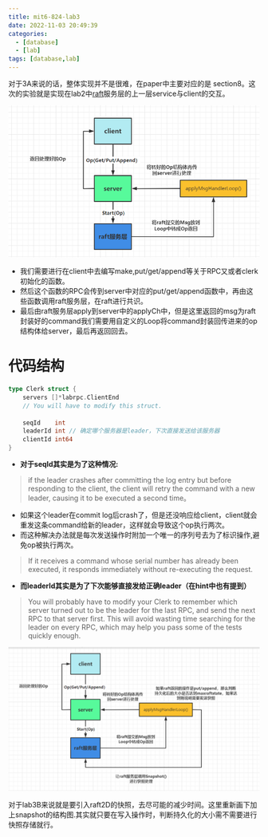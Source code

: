 ```yaml
---
title: mit6-824-lab3
date: 2022-11-03 20:49:39
categories:
  - [database]
  - [lab]
tags: [database,lab]
---
```


对于3A来说的话，整体实现并不是很难，在paper中主要对应的是 section8。这次的实验就是实现在lab2中[raft](https://so.csdn.net/so/search?q=raft&spm=1001.2101.3001.7020)服务层的上一层service与client的交互。

![处理逻辑](mit6-824-lab3/a5b08ca2241d4ec9968fd3543b13f948.png)

- 我们需要进行在client中去编写make,put/get/append等关于RPC又或者clerk初始化的函数。
- 然后这个函数的RPC会传到server中对应的put/get/append函数中，再由这些函数调用raft服务层，在raft进行共识。
- 最后由raft服务层apply到server中的applyCh中，但是这里返回的msg为raft封装好的command我们需要用自定义的Loop将command封装回传进来的op结构体给server，最后再返回回去。

# 代码结构

```go
type Clerk struct {
	servers []*labrpc.ClientEnd
	// You will have to modify this struct.

	seqId    int
	leaderId int // 确定哪个服务器是leader，下次直接发送给该服务器
	clientId int64
}
```

- **对于seqId其实是为了这种情况:**

> if the leader crashes after committing the log entry but before responding to the client, the client will retry the command with a new leader, causing it to be executed a second time。

- 如果这个leader在commit log后crash了，但是还没响应给client，client就会重发这条command给新的leader，这样就会导致这个op执行两次。
- 而这种解决办法就是每次发送操作时附加一个唯一的序列号去为了标识操作,避免op被执行两次。

> If it receives a command whose serial number has already been executed, it responds immediately without re-executing the request.

- **而leaderId其实是为了下次能够直接发给正确leader（在hint中也有提到）**

> You will probably have to modify your Clerk to remember which server turned out to be the leader for the last RPC, and send the next RPC to that server first. This will avoid wasting time searching for the leader on every RPC, which may help you pass some of the tests quickly enough.

![3B逻辑](mit6-824-lab3/73a9980d9ec34ecaa8121ad9dd9078f9.png)

对于lab3B来说就是要引入raft2D的快照，去尽可能的减少时间。这里重新画下加上snapshot的结构图.其实就只要在写入操作时，判断持久化的大小需不需要进行快照存储就行。
